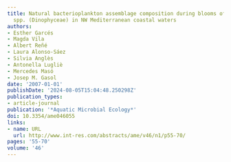 ```yaml
---
title: Natural bacterioplankton assemblage composition during blooms of Alexandrium
  spp. (Dinophyceae) in NW Mediterranean coastal waters
authors:
- Esther Garcés
- Magda Vila
- Albert Reñé
- Laura Alonso-Sáez
- Silvia Anglès
- Antonella Lugliè
- Mercedes Masó
- Josep M. Gasol
date: '2007-01-01'
publishDate: '2024-08-05T15:04:48.250298Z'
publication_types:
- article-journal
publication: '*Aquatic Microbial Ecology*'
doi: 10.3354/ame046055
links:
- name: URL
  url: http://www.int-res.com/abstracts/ame/v46/n1/p55-70/
pages: '55-70'
volume: '46'
---
```

